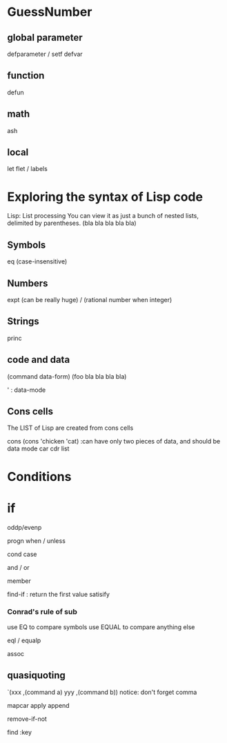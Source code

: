 # GuessNumber

## global parameter
defparameter / setf
defvar

## function
defun

## math
ash

## local
let
flet / labels


# Exploring the syntax of Lisp code

Lisp: List processing
You can view it as just a bunch of nested lists, delimited by parentheses.
(bla bla bla bla bla)

## Symbols
eq (case-insensitive)

## Numbers
expt (can be really huge)
/ (rational number when integer)

## Strings
princ

## code and data
(command data-form)
(foo     bla bla bla bla)

' : data-mode

## Cons cells
The LIST of Lisp are created from cons cells

cons
(cons 'chicken 'cat) :can have only two pieces of data, and should be data mode
car
cdr
list


# Conditions
if
=
oddp/evenp

progn
when / unless

cond
case

and / or

member

find-if : return the first value satisify

### Conrad's rule of sub
use EQ to compare symbols
use EQUAL to compare anything else

eql / equalp

assoc

## quasiquoting

`(xxx ,(command a) yyy ,(command b))
notice: don't forget comma	

mapcar
apply
append

remove-if-not

find :key
